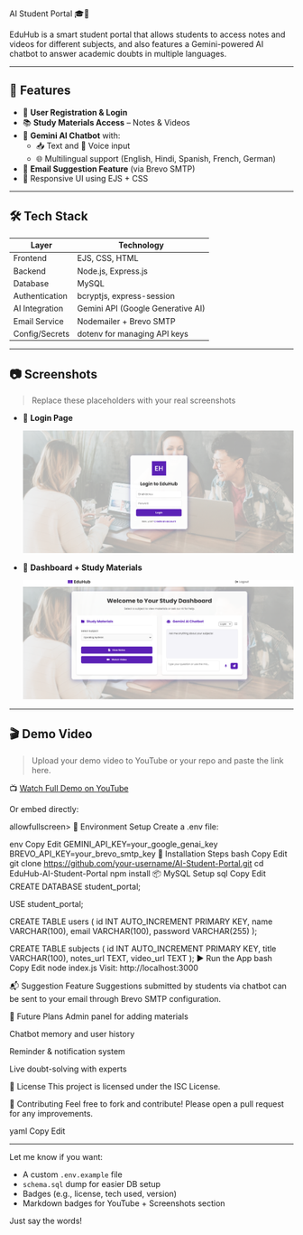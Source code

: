 AI Student Portal 🎓🤖

EduHub is a smart student portal that allows students to access notes and videos for different subjects, and also features a Gemini-powered AI chatbot to answer academic doubts in multiple languages.

---

## 🚀 Features

- 🔐 **User Registration & Login**
- 📚 **Study Materials Access** – Notes & Videos
- 🤖 **Gemini AI Chatbot** with:
  - 📥 Text and 🎤 Voice input
  - 🌐 Multilingual support (English, Hindi, Spanish, French, German)
- 📧 **Email Suggestion Feature** (via Brevo SMTP)
- 🎨 Responsive UI using EJS + CSS

---

## 🛠 Tech Stack

| Layer           | Technology                          |
|----------------|--------------------------------------|
| Frontend       | EJS, CSS, HTML                       |
| Backend        | Node.js, Express.js                  |
| Database       | MySQL                                |
| Authentication | bcryptjs, express-session            |
| AI Integration | Gemini API (Google Generative AI)    |
| Email Service  | Nodemailer + Brevo SMTP              |
| Config/Secrets | dotenv for managing API keys         |

---

## 📷 Screenshots

> Replace these placeholders with your real screenshots

- 📌 **Login Page**

  ![Login Page](LOGIN.png)

- 📌 **Dashboard + Study Materials**

  ![Dashboard](home.png)


---

## 🎬 Demo Video

> Upload your demo video to YouTube or your repo and paste the link here.

📺 [Watch Full Demo on YouTube](video4.mp4)

Or embed directly:

allowfullscreen></iframe>
🔐 Environment Setup
Create a .env file:

env
Copy
Edit
GEMINI_API_KEY=your_google_genai_key
BREVO_API_KEY=your_brevo_smtp_key
🧪 Installation Steps
bash
Copy
Edit
git clone https://github.com/your-username/AI-Student-Portal.git
cd EduHub-AI-Student-Portal
npm install
📦 MySQL Setup
sql
Copy
Edit
CREATE DATABASE student_portal;

USE student_portal;

CREATE TABLE users (
  id INT AUTO_INCREMENT PRIMARY KEY,
  name VARCHAR(100),
  email VARCHAR(100),
  password VARCHAR(255)
);

CREATE TABLE subjects (
  id INT AUTO_INCREMENT PRIMARY KEY,
  title VARCHAR(100),
  notes_url TEXT,
  video_url TEXT
);
▶️ Run the App
bash
Copy
Edit
node index.js
Visit: http://localhost:3000

📬 Suggestion Feature
Suggestions submitted by students via chatbot can be sent to your email through Brevo SMTP configuration.

🌟 Future Plans
Admin panel for adding materials

Chatbot memory and user history

Reminder & notification system

Live doubt-solving with experts

📄 License
This project is licensed under the ISC License.

🤝 Contributing
Feel free to fork and contribute! Please open a pull request for any improvements.

yaml
Copy
Edit

---

Let me know if you want:

- A custom `.env.example` file  
- `schema.sql` dump for easier DB setup  
- Badges (e.g., license, tech used, version)  
- Markdown badges for YouTube + Screenshots section  

Just say the words!
